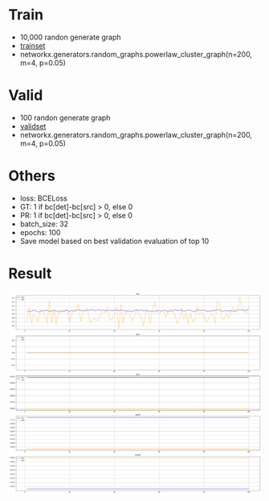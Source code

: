 # Train
- 10,000 randon generate graph
- [trainset](./../hw1_data/train/200)
- networkx.generators.random_graphs.powerlaw_cluster_graph(n=200, m=4, p=0.05)

# Valid
- 100 randon generate graph
- [validset](./../hw1_data/valid/200)
- networkx.generators.random_graphs.powerlaw_cluster_graph(n=200, m=4, p=0.05)


# Others
- loss: BCELoss
- GT: 1 if bc[det]-bc[src] > 0, else 0
- PR: 1 if bc[det]-bc[src] > 0, else 0
- batch_size: 32
- epochs: 100
- Save model based on best validation evaluation of top 10

# Result
![](train_plt.png)